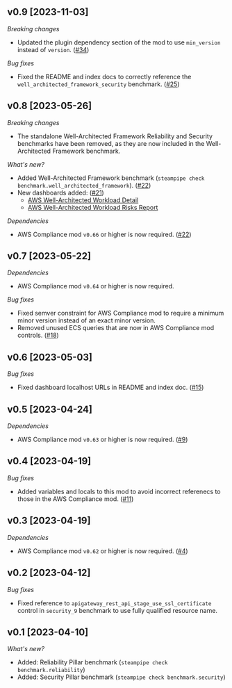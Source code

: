 ## v0.9 [2023-11-03]

_Breaking changes_

- Updated the plugin dependency section of the mod to use `min_version` instead of `version`. ([#34](https://github.com/turbot/steampipe-mod-aws-well-architected/pull/34))

_Bug fixes_

- Fixed the README and index docs to correctly reference the `well_architected_framework_security` benchmark. ([#25](https://github.com/turbot/steampipe-mod-aws-well-architected/pull/25))

## v0.8 [2023-05-26]

_Breaking changes_

- The standalone Well-Architected Framework Reliability and Security benchmarks have been removed, as they are now included in the Well-Architected Framework benchmark.

_What's new?_

- Added Well-Architected Framework benchmark (`steampipe check benchmark.well_architected_framework`). ([#22](https://github.com/turbot/steampipe-mod-aws-well-architected/pull/22))
- New dashboards added: ([#21](https://github.com/turbot/steampipe-mod-aws-well-architected/pull/21))
  - [AWS Well-Architected Workload Detail](https://hub.steampipe.io/mods/turbot/aws_well_architected/dashboards/dashboard.wellarchitected_workload_detail)
  - [AWS Well-Architected Workload Risks Report](https://hub.steampipe.io/mods/turbot/aws_well_architected/dashboards/dashboard.wellarchitected_workload_risks_report)

_Dependencies_

- AWS Compliance mod `v0.66` or higher is now required. ([#22](https://github.com/turbot/steampipe-mod-aws-well-architected/pull/22))

## v0.7 [2023-05-22]

_Dependencies_

- AWS Compliance mod `v0.64` or higher is now required.

_Bug fixes_

- Fixed semver constraint for AWS Compliance mod to require a minimum minor version instead of an exact minor version.
- Removed unused ECS queries that are now in AWS Compliance mod controls. ([#18](https://github.com/turbot/steampipe-mod-aws-well-architected/pull/18))

## v0.6 [2023-05-03]

_Bug fixes_

- Fixed dashboard localhost URLs in README and index doc. ([#15](https://github.com/turbot/steampipe-mod-aws-well-architected/pull/15))

## v0.5 [2023-04-24]

_Dependencies_

- AWS Compliance mod `v0.63` or higher is now required. ([#9](https://github.com/turbot/steampipe-mod-aws-well-architected/pull/9))

## v0.4 [2023-04-19]

_Bug fixes_

- Added variables and locals to this mod to avoid incorrect referenecs to those in the AWS Compliance mod. ([#11](https://github.com/turbot/steampipe-mod-aws-well-architected/pull/11))

## v0.3 [2023-04-19]

_Dependencies_

- AWS Compliance mod `v0.62` or higher is now required. ([#4](https://github.com/turbot/steampipe-mod-aws-well-architected/pull/4))

## v0.2 [2023-04-12]

_Bug fixes_

- Fixed reference to `apigateway_rest_api_stage_use_ssl_certificate` control in `security_9` benchmark to use fully qualified resource name.

## v0.1 [2023-04-10]

_What's new?_

- Added: Reliability Pillar benchmark (`steampipe check benchmark.reliability`)
- Added: Security Pillar benchmark (`steampipe check benchmark.security`)
